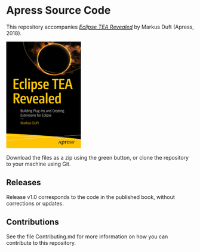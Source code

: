 # Apress Source Code

This repository accompanies [*Eclipse TEA Revealed*](https://www.apress.com/9781484240922) by Markus Duft (Apress, 2018).

[comment]: #cover
![Cover image](9781484240922.jpg)

Download the files as a zip using the green button, or clone the repository to your machine using Git.

## Releases

Release v1.0 corresponds to the code in the published book, without corrections or updates.

## Contributions

See the file Contributing.md for more information on how you can contribute to this repository.